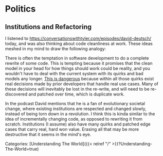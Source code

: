 # Politics

## Institutions and Refactoring

I listened to https://conversationswithtyler.com/episodes/david-deutsch/ today,
and was also thinking about code cleanliness at work. These ideas meshed in my
mind to draw the following analogy:

There is often the temptation in software development to do a complete rewrite
of some code. This is tempting because it promises that the clean model in your
head for how things should work could be reality, and you wouldn't have to deal
with the current system with its quirks and bad models any longer. [This is
dangerous](https://www.joelonsoftware.com/2000/04/06/things-you-should-never-do-part-i/)
because within all those quirks exist real decisions made by prior developers
that handle real use cases. Many of these decisions will inevitably be lost in
the re-write, and will need to be re-discovered and patched over time, which is
duplicate work.

In the podcast David mentions that he is a fan of evolutionary societal change,
where existing institutions are respected and changed slowly, instead of being
torn down in a revolution. I think this is kinda similar to the idea of
incrementally changing code, as opposed to rewriting it from scratch.
Institutions (I assume) also have many quirks and patched edge cases that carry
real, hard won value. Erasing all that may be more destructive that it seems in
the mind's eye.










Categories: [Understanding The World]({{< relref "/" >}}?Understanding-The-World=true)